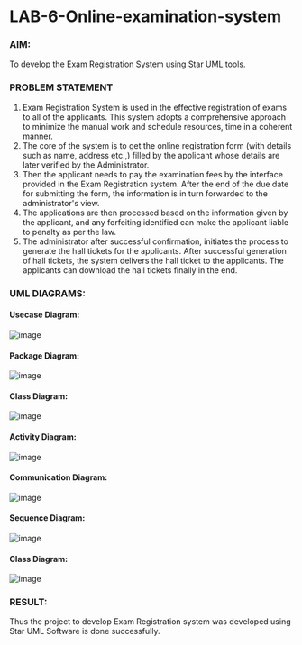# LAB-6-Online-examination-system
### AIM:
To develop the Exam Registration System using Star UML tools.
### PROBLEM STATEMENT
1. Exam Registration System is used in the effective registration of exams to all of the
applicants. This system adopts a comprehensive approach to minimize the manual work and
schedule resources, time in a coherent manner.
2. The core of the system is to get the online registration form (with details such as name,
address etc.,) filled by the applicant whose details are later verified by the Administrator.
3. Then the applicant needs to pay the examination fees by the interface provided in the
Exam Registration system. After the end of the due date for submitting the form, the
information is in turn forwarded to the administrator's view.
4. The applications are then processed based on the information given by the applicant,
and any forfeiting identified can make the applicant liable to penalty as per the law.
5. The administrator after successful confirmation, initiates the process to generate the
hall tickets for the applicants. After successful generation of hall tickets, the system delivers
the hall ticket to the applicants. The applicants can download the hall tickets finally in the end.
### UML DIAGRAMS:
#### Usecase Diagram:
![image](https://github.com/Vanitha-SM/LAB-6-Online-examination-system/assets/119557985/17b623ff-d912-4b40-bdd2-bf54ca204e73)
#### Package Diagram:
![image](https://github.com/Vanitha-SM/LAB-6-Online-examination-system/assets/119557985/1365c8ff-7feb-4313-8b4a-1291614f8d84)

#### Class Diagram:
![image](https://github.com/Vanitha-SM/LAB-6-Online-examination-system/assets/119557985/1ec88874-b606-4aef-b4dd-77019571cb16)
#### Activity Diagram:
![image](https://github.com/Vanitha-SM/LAB-6-Online-examination-system/assets/119557985/946e7ffd-5618-49e3-a5ae-a708228bb019)
#### Communication Diagram:
![image](https://github.com/Vanitha-SM/LAB-6-Online-examination-system/assets/119557985/246c302f-fb52-4233-aea9-f195fa1fd213)
#### Sequence Diagram:
![image](https://github.com/Vanitha-SM/LAB-6-Online-examination-system/assets/119557985/29eb3f98-6f94-4159-8a45-22e7f48d2d48)
#### Class Diagram:
![image](https://github.com/Vanitha-SM/LAB-6-Online-examination-system/assets/119557985/26fc2d85-edf0-43c5-9d0c-a9c74d4772a4)



### RESULT:
Thus the project to develop Exam Registration system was developed using Star UML
Software is done successfully.
